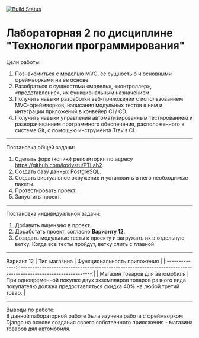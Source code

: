 [![Build Status](https://app.travis-ci.com/kpdvstu/PTLab2.svg?branch=master)](https://app.travis-ci.com/kpdvstu/PTLab2)
# Лабораторная 2 по дисциплине "Технологии программирования"

Цели работы:

1. Познакомиться c моделью MVC, ее сущностью и основными фреймворками на ее основе.
2. Разобраться с сущностями «модель», «контроллер», «представление», их функциональным
   назначением.
3. Получить навыки разработки веб-приложений с использованием MVC-фреймворков, написания
   модульных тестов к ним и интеграции приложений в конвейер CI / CD.
4. Получить навыки управления автоматизированным тестированием и разворачиванием
   программного обеспечения, расположенного в системе Git, с помощью инструмента Travis CI.

---

Постановка общей задачи:

1. Сделать форк (копию) репозитория по адресу https://github.com/kpdvstu/PTLab2.
2. Создать базу данных PostgreSQL.
3. Создать виртуальное окружение и установить в него необходимые пакеты.
4. Протестировать проект.
5. Запустить проект.

---

Постановка индивидуальной задачи:

1. Добавить лицензию в проект.
2. Доработать проект, согласно **Варианту 12**.
3. Созадать модульные тесты к проекту и загружать их в отдельную ветку. Когда все тесты пройдут, ветку слить с главной.

---

Вариант 12
| Тип магазина | Функциональность приложения |
|:--------------:|:------------------------------------------------------------------------------------------------------------:|
| Магазин товаров для автомобиля | При одновременной покупке двух экземпляров товаров разного вида покупателю должна предоставляться скидка 40% на любой третий товар. |

---

Выводы по работе:  
В данной лабораторной работе была изучена работа с фреймворком Django на основе создания своего собственного приложения - магазина товаров дял автомобиля.
